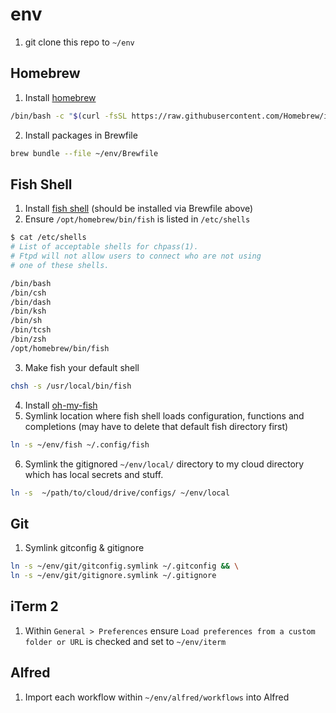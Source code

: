 # env

1. git clone this repo to `~/env`

## Homebrew

1. Install [homebrew](https://brew.sh/)

```sh
/bin/bash -c "$(curl -fsSL https://raw.githubusercontent.com/Homebrew/install/HEAD/install.sh)"
```

2. Install packages in Brewfile

```sh
brew bundle --file ~/env/Brewfile
```

## Fish Shell

1. Install [fish shell](https://fishshell.com/) (should be installed via Brewfile above)
2. Ensure `/opt/homebrew/bin/fish` is listed in `/etc/shells`

```sh
$ cat /etc/shells                                                                                                                             Thu Jun 30 15:55:29 2022
# List of acceptable shells for chpass(1).
# Ftpd will not allow users to connect who are not using
# one of these shells.

/bin/bash
/bin/csh
/bin/dash
/bin/ksh
/bin/sh
/bin/tcsh
/bin/zsh
/opt/homebrew/bin/fish
```

3. Make fish your default shell

```sh
chsh -s /usr/local/bin/fish
```

4. Install [oh-my-fish](https://github.com/oh-my-fish/oh-my-fish)
5. Symlink location where fish shell loads configuration, functions and completions (may have to delete that default fish directory first)

```sh
ln -s ~/env/fish ~/.config/fish
```

6. Symlink the gitignored `~/env/local/` directory to my cloud directory which has local secrets and stuff.

```sh
ln -s  ~/path/to/cloud/drive/configs/ ~/env/local
```

## Git

1. Symlink gitconfig & gitignore

```sh
ln -s ~/env/git/gitconfig.symlink ~/.gitconfig && \
ln -s ~/env/git/gitignore.symlink ~/.gitignore
```

## iTerm 2

1. Within `General > Preferences` ensure `Load preferences from a custom folder or URL` is checked and set to `~/env/iterm`

## Alfred

1. Import each workflow within `~/env/alfred/workflows` into Alfred
